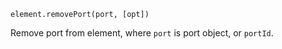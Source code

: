<pre class="docs-method-signature"><code>element.removePort(port, [opt])</code></pre>

Remove port from element, where `port` is port object, or `portId`.